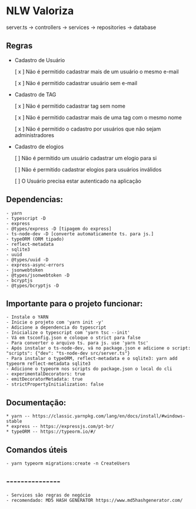 # NLW Valoriza

server.ts -> controllers -> services -> repositories -> database
## Regras

- Cadastro de Usuário
    
    [ x ] Não é permitido cadastrar mais de um usuário o mesmo e-mail
    
    [ x ] Não é permitido cadastrar usuário sem e-mail

- Cadastro de TAG

    [ x ] Não é permitido cadastrar tag sem nome

    [ x ] Não é permitido cadastrar mais de uma tag com o mesmo nome

    [ x ] Não é permitido o cadastro por usuários que não sejam administradores

- Cadastro de elogios

    [ ] Não é permitido um usuário cadastrar um elogio para si

    [ ] Não é permitido cadastrar elogios para usuários inválidos

    [ ] O Usuário precisa estar autenticado na aplicação


## Dependencias:
    - yarn
    - typescript -D
    - express
    - @types/express -D [tipagem do express]
    - ts-node-dev -D [converte automaticamente ts. para js.]
    - typeORM (ORM tipado)
    - reflect-metadata
    - sqlite3
    - uuid
    - @types/uuid -D
    - express-async-errors
    - jsonwebtoken
    - @types/jsonwebtoken -D
    - bcryptjs
    - @types/bcryptjs -D

## Importante para o projeto funcionar:
    - Instale o YARN
    - Inicie o projeto com 'yarn init -y'
    - Adicione a dependencia do typescript 
    - Inicialize o typescript com 'yarn tsc --init'
    - Vá em tsconfig.json e coloque o strict para false
    - Para converter o arquivo ts. para js. use 'yarn tsc'
    - Após instalar o ts-node-dev, vá no package.json e adicione o script: "scripts": {"dev": "ts-node-dev src/server.ts"}
    - Para instalar o typeORM, reflect-metadata e o sqlite3: yarn add typeorm reflect-metadata sqlite3
    - Adicione o typeorm nos scripts do package.json o local do cli
    - experimentalDecorators: true
    - emitDecoratorMetadata: true
    - strictPropertyInitialization: false

## Documentação:
    * yarn -- https://classic.yarnpkg.com/lang/en/docs/install/#windows-stable
    * express -- https://expressjs.com/pt-br/ 
    * typeORM -- https://typeorm.io/#/

## Comandos úteis
    - yarn typeorm migrations:create -n CreateUsers

## ---------------
    - Services são regras de negócio
    - recomendado: MD5 HASH GENERATOR https://www.md5hashgenerator.com/